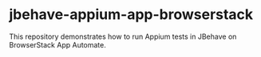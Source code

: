 # jbehave-appium-app-browserstack
This repository demonstrates how to run Appium tests in JBehave on BrowserStack App Automate.
